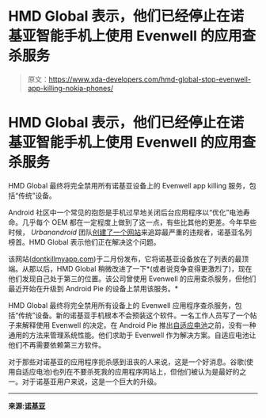 # HMD Global 表示，他们已经停止在诺基亚智能手机上使用 Evenwell 的应用查杀服务

> 原文：<https://www.xda-developers.com/hmd-global-stop-evenwell-app-killing-nokia-phones/>

# HMD Global 表示，他们已经停止在诺基亚智能手机上使用 Evenwell 的应用查杀服务

HMD Global 最终将完全禁用所有诺基亚设备上的 Evenwell app killing 服务，包括“传统”设备。

Android 社区中一个常见的抱怨是手机过早地关闭后台应用程序以“优化”电池寿命。几乎每个 OEM 都在一定程度上做到了这一点，有些比其他的更差。今年早些时候， *Urbanandroid* 团队[创建了一个网站](https://www.xda-developers.com/phone-software-killing-apps-background/)来追踪最严重的违规者，诺基亚名列榜首。HMD Global 表示他们正在解决这个问题。

该网站([dontkillmyapp.com](https://dontkillmyapp.com/))于二月份发布，它将诺基亚设备放在了列表的最顶端。从那以后，HMD Global 稍微改进了一下*(或者说竞争变得更激烈了)，现在他们发现自己处于第三的位置。该公司曾使用 Evenwell 的应用查杀服务，但他们最近开始在升级到 Android Pie 的设备上禁用该服务。*

HMD Global 最终将完全禁用所有设备上的 Evenwell 应用程序查杀服务，包括“传统”设备。新的诺基亚手机根本不会预装这个软件。一名工作人员写了一个帖子来解释使用 Evenwell 的决定。在 Android Pie 推出[自适应电池](https://www.xda-developers.com/android-p-beta-features/)之前，没有一种通用的方法来管理系统性能。他们求助于 Evenwell 作为解决方案。自适应电池让他们不再需要依赖第三方软件。

对于那些对诺基亚的应用程序扼杀感到沮丧的人来说，这是一个好消息。谷歌(使用自适应电池)也列在不要杀死我的应用程序网站上，但他们被认为是最好的之一。对于诺基亚用户来说，这是一个巨大的升级。

* * *

**来源:[诺基亚](https://community.phones.nokia.com/discussion/51246/tapping-into-android-pies-adaptive-battery-for-optimum-battery-performance)**